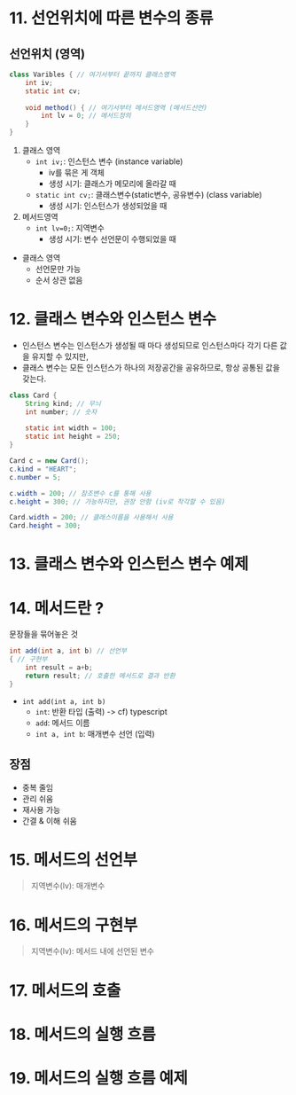 
# 11. 선언위치에 따른 변수의 종류
## 선언위치 (영역)
```java
class Varibles { // 여기서부터 끝까지 클래스영역
    int iv;
    static int cv;
    
    void method() { // 여기서부터 메서드영역 (메서드선언)
        int lv = 0; // 메서드정의
    }
}
```
1. 클래스 영역
    - `int iv;`: 인스턴스 변수 (instance variable)
      - iv를 묶은 게 객체 
      - 생성 시기: 클래스가 메모리에 올라갈 때
    - `static int cv;`: 클래스변수(static변수, 공유변수) (class variable)
      - 생성 시기: 인스턴스가 생성되었을 때
2. 메서드영역
    - `int lv=0;`: 지역변수
      - 생성 시기: 변수 선언문이 수행되었을 때


- 클래스 영역
    - 선언문만 가능
    - 순서 상관 없음


# 12. 클래스 변수와 인스턴스 변수
- 인스턴스 변수는 인스턴스가 생성될 때 마다 생성되므로 인스턴스마다 각기 다른 값을 유지할 수 있지만,
- 클래스 변수는 모든 인스턴스가 하나의 저장공간을 공유하므로, 항상 공통된 값을 갖는다.

```java
class Card {
    String kind; // 무늬
    int number; // 숫자
    
    static int width = 100;
    static int height = 250;
}

Card c = new Card();
c.kind = "HEART";
c.number = 5;

c.width = 200; // 참조변수 c를 통해 사용
c.height = 300; // 가능하지만, 권장 안함 (iv로 착각할 수 있음)

Card.width = 200; // 클래스이름을 사용해서 사용
Card.height = 300;
```

# 13. 클래스 변수와 인스턴스 변수 예제

# 14. 메서드란 ?
문장들을 묶어놓은 것
```java
int add(int a, int b) // 선언부
{ // 구현부
    int result = a+b;
    return result; // 호출한 메서드로 결과 반환
}
``` 
- `int add(int a, int b)`
  - `int`: 반환 타입 (출력) -> cf) typescript
  - `add`: 메서드 이름
  - `int a, int b`: 매개변수 선언 (입력)

## 장점
- 중복 줄임
- 관리 쉬움
- 재사용 가능
- 간결 & 이해 쉬움


# 15. 메서드의 선언부
> 지역변수(lv): 매개변수

# 16. 메서드의 구현부
> 지역변수(lv): 메서드 내에 선언된 변수

# 17. 메서드의 호출

# 18. 메서드의 실행 흐름

# 19. 메서드의 실행 흐름 예제

